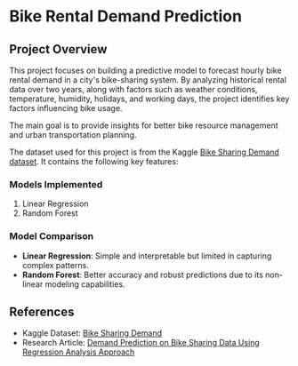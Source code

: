 # Bike Rental Demand Prediction

## Project Overview
This project focuses on building a predictive model to forecast hourly bike rental demand in a city's bike-sharing system. By analyzing historical rental data over two years, along with factors such as weather conditions, temperature, humidity, holidays, and working days, the project identifies key factors influencing bike usage. 

The main goal is to provide insights for better bike resource management and urban transportation planning.

The dataset used for this project is from the Kaggle [Bike Sharing Demand dataset](https://www.kaggle.com/c/bike-sharing-demand/data). It contains the following key features:

### Models Implemented
1. Linear Regression
2. Random Forest

### Model Comparison
- **Linear Regression**: Simple and interpretable but limited in capturing complex patterns.
- **Random Forest**: Better accuracy and robust predictions due to its non-linear modeling capabilities.

## References
- Kaggle Dataset: [Bike Sharing Demand](https://www.kaggle.com/c/bike-sharing-demand/data)
- Research Article: [Demand Prediction on Bike Sharing Data Using Regression Analysis Approach](https://www.researchgate.net/publication/368958424_Demand_Prediction_on_Bike_Sharing_Data_Using_Regression_Analysis_Approach)

